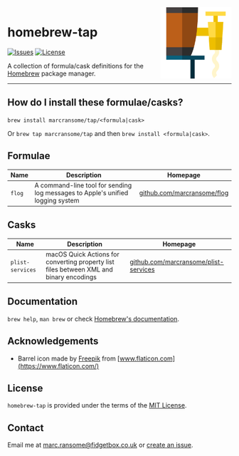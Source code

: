 <img alt="barrel" src="images/barrel.png" width="160" align="right">

# homebrew-tap

[![Issues](https://img.shields.io/github/issues/marcransome/homebrew-tap)](https://github.com/marcransome/homebrew-tap/issues) [![License](https://img.shields.io/badge/license-MIT-blue)](https://opensource.org/licenses/mit-license.php)

A collection of formula/cask definitions for the [Homebrew](https://brew.sh) package manager.

<hr>

## How do I install these formulae/casks?

`brew install marcransome/tap/<formula|cask>`

Or `brew tap marcransome/tap` and then `brew install <formula|cask>`.

## Formulae

| Name   | Description                                                                    | Homepage                                                           |
|--------|--------------------------------------------------------------------------------|--------------------------------------------------------------------|
| `flog` | A command-line tool for sending log messages to Apple's unified logging system | [github.com/marcransome/flog](https://github.com/marcransome/flog) |

## Casks

| Name   | Description                                                                    | Homepage                                                           |
|--------|--------------------------------------------------------------------------------|--------------------------------------------------------------------|
| `plist-services` | macOS Quick Actions for converting property list files between XML and binary encodings | [github.com/marcransome/plist-services](https://github.com/marcransome/plist-services) |

## Documentation

`brew help`, `man brew` or check [Homebrew's documentation](https://docs.brew.sh).

## Acknowledgements

* Barrel icon made by [Freepik](https://www.flaticon.com/authors/freepik) from [www.flaticon.com](https://www.flaticon.com/)

## License

`homebrew-tap` is provided under the terms of the [MIT License](https://opensource.org/licenses/mit-license.php).

## Contact

Email me at [marc.ransome@fidgetbox.co.uk](mailto:marc.ransome@fidgetbox.co.uk) or [create an issue](https://github.com/marcransome/homebrew-tap/issues).
